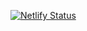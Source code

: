 [![Netlify Status](https://api.netlify.com/api/v1/badges/b77f0376-fda7-47c4-924a-c470cb9a9702/deploy-status)](https://app.netlify.com/sites/jyjhermanos/deploys)
